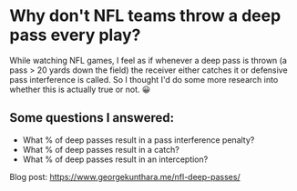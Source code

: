 # Why don't NFL teams throw a deep pass every play?

While watching NFL games, I feel as if whenever a deep pass is thrown (a pass > 20 yards down the field) the receiver either catches it or defensive pass interference is called. So I thought I'd do some more research into whether this is actually true or not. 😀

## Some questions I answered:

* What % of deep passes result in a pass interference penalty?
* What % of deep passes result in a catch? 
* What % of deep passes result in an interception? 

Blog post: https://www.georgekunthara.me/nfl-deep-passes/


